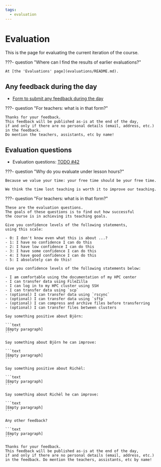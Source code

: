 ```yaml
---
tags:
  - evaluation
---
```


# Evaluation

This is the page for evaluating the current iteration of the course.

???- question "Where can I find the results of earlier evaluations?"

    At [the 'Evaluations' page](evaluations/README.md).

## Any feedback during the day

- [Form to submit any feedback during the day](https://docs.google.com/forms/d/e/1FAIpQLSfxO_qQChqX4CjEgg7BJ2RJ-5dTsBbtXuHn_5l8ZHM4XyVv3g/viewform?usp=dialog)

???- question "For teachers: what is in that form?"

    Thanks for your feedback.
    This feedback will be published as-is at the end of the day,
    if and only if there are no personal details (email, address, etc.)
    in the feedback.
    Do mention the teachers, assistants, etc by name!

## Evaluation questions

- Evaluation questions: [TODO #42](https://github.com/UPPMAX/naiss_file_transfer_course/issues/42)

???- question "Why do you evaluate under lesson hours?"

    Because we value your time: your free time should be your free time.

    We think the time lost teaching is worth it to improve our teaching.

???- question "For teachers: what is in that form?"

    These are the evaluation questions.
    The goals of these questions is to find out how successful
    the course is in achieving its teaching goals.

    Give you confidence levels of the following statements,
    using this scale:

    - 0: I don't know even what this is about ...?
    - 1: I have no confidence I can do this
    - 2: I have low confidence I can do this
    - 3: I have some confidence I can do this
    - 4: I have good confidence I can do this
    - 5: I absolutely can do this!

    Give you confidence levels of the following statements below:

    - I am comfortable using the documentation of my HPC center
    - I can transfer data using FileZilla
    - I can log in to my HPC cluster using SSH
    - I can transfer data using `scp`
    - (optional) I can transfer data using `rscync`
    - (optional) I can transfer data using `sftp`
    - (optional) I can compress and archive files before transferring
    - (optional) I can transfer files between clusters

    Say something positive about Björn:

    ```text
    [Empty paragraph]
    ```

    Say something about Björn he can improve:

    ```text
    [Empty paragraph]
    ```

    Say something positive about Richèl:

    ```text
    [Empty paragraph]
    ```

    Say something about Richèl he can improve:

    ```text
    [Empty paragraph]
    ```

    Any other feedback?

    ```text
    [Empty paragraph]
    ```

    Thanks for your feedback.
    This feedback will be published as-is at the end of the day,
    if and only if there are no personal details (email, address, etc.)
    in the feedback. Do mention the teachers, assistants, etc by name!
